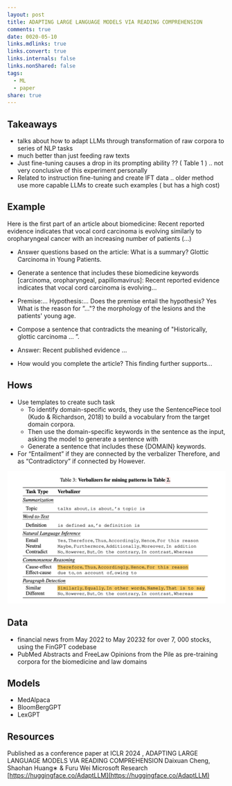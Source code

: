```yaml
---
layout: post
title: ADAPTING LARGE LANGUAGE MODELS VIA READING COMPREHENSION
comments: true
date: 0020-05-10
links.mdlinks: true
links.convert: true
links.internals: false
links.nonShared: false
tags:
  - ML
  - paper
share: true
---
```

## Takeaways
- talks about how to adapt LLMs through transformation of raw corpora to series of NLP tasks
- much better than just feeding raw texts 
- Just fine-tuning causes a drop in its prompting ability ?? ( Table 1 ) .. not very conclusive of this experiment personally
- Related to instruction fine-tuning and create IFT data .. older method use more capable LLMs to create such examples ( but has a high cost)

## Example

Here is the first part of an article about biomedicine: Recent reported evidence indicates that vocal cord carcinoma is evolving similarly to oropharyngeal cancer with an increasing number of patients (...) 

- Answer questions based on the article: What is a summary? Glottic Carcinoma in Young Patients.

- Generate a sentence that includes these biomedicine keywords [carcinoma, oropharyngeal, papillomavirus]: Recent reported evidence indicates that vocal cord carcinoma is evolving...

- Premise:... Hypothesis:... Does the premise entail the hypothesis? Yes What is the reason for ”..."? the morphology of the lesions and the patients' young age.

- Compose a sentence that contradicts the meaning of "Historically, glottic carcinoma ... ”.  
- Answer: Recent published evidence ...

- How would you complete the article? This finding further supports...


## Hows
- Use templates to create such task 
	- To identify domain-specific words, they  use the SentencePiece tool (Kudo & Richardson, 2018) to build a vocabulary from the target domain corpora.
	- Then use the domain-specific keywords in the sentence as the input, asking the model to generate a sentence with
	- Generate a sentence that includes these {DOMAIN} keywords.
- For  “Entailment” if they are connected by the verbalizer Therefore, and as “Contradictory” if connected by However.

![Pasted image 20240925103354.png](Pasted%20image%2020240925103354.png)
## Data
- financial news from May 2022 to May 20232 for over 7, 000 stocks, using the FinGPT codebase
- PubMed Abstracts and FreeLaw Opinions from the Pile as pre-training corpora for the biomedicine and law domains

## Models
- MedAlpaca
- BloomBergGPT
- LexGPT

##  Resources

Published as a conference paper at ICLR 2024 , 
ADAPTING LARGE LANGUAGE MODELS VIA READING COMPREHENSION
Daixuan Cheng, Shaohan Huang∗ & Furu Wei Microsoft Research
[https://huggingface.co/AdaptLLM](https://huggingface.co/AdaptLLM)